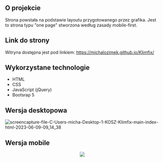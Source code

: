 ## O projekcie
Strona powstała na podstawie layoutu przygotowanego przez grafika. Jest to strona typu "one page" stworzona według zasady mobile-first.

## Link do strony
Witryna dostępna jest pod linkiem: https://michalozimek.github.io/Klimfix/  

## Wykorzystane technologie
- HTML
- CSS
- JavaScript (jQuery)
- Bootsrap 5

## Wersja desktopowa
![screencapture-file-C-Users-micha-Desktop-1-KOSZ-Klimfix-main-index-html-2023-06-09-09_14_38](https://github.com/MichalOzimek/Klimfix/assets/50703561/8866dfbd-a18f-4b18-9b6e-9f96dc539e89)

## Wersja mobile
<p align="center" width="100%">
   <img src="https://github.com/MichalOzimek/Klimfix/assets/50703561/00aba6fe-74ae-49de-bf5f-9ccca69bcf66"
</p>



